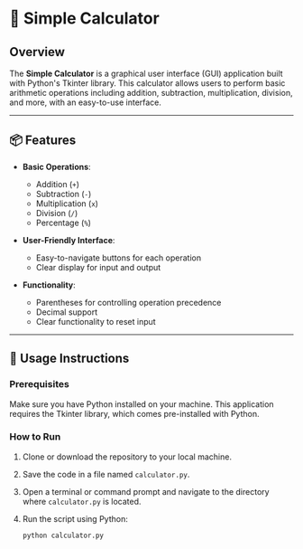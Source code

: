 # 🧮 Simple Calculator

## Overview

The **Simple Calculator** is a graphical user interface (GUI) application built with Python's Tkinter library. This calculator allows users to perform basic arithmetic operations including addition, subtraction, multiplication, division, and more, with an easy-to-use interface.

---

## 📦 Features

- **Basic Operations**:
  - Addition (`+`)
  - Subtraction (`-`)
  - Multiplication (`x`)
  - Division (`/`)
  - Percentage (`%`)

- **User-Friendly Interface**:
  - Easy-to-navigate buttons for each operation
  - Clear display for input and output

- **Functionality**:
  - Parentheses for controlling operation precedence
  - Decimal support
  - Clear functionality to reset input

---

## 🚀 Usage Instructions

### Prerequisites

Make sure you have Python installed on your machine. This application requires the Tkinter library, which comes pre-installed with Python.

### How to Run

1. Clone or download the repository to your local machine.
2. Save the code in a file named `calculator.py`.
3. Open a terminal or command prompt and navigate to the directory where `calculator.py` is located.
4. Run the script using Python:

   ```bash
   python calculator.py

